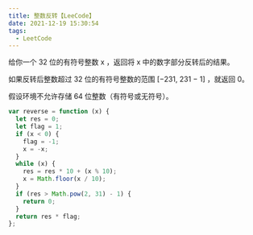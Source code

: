 ```yaml
---
title: 整数反转【LeeCode】
date: 2021-12-19 15:30:54
tags:
  - LeetCode
---
```


给你一个 32 位的有符号整数 x ，返回将 x 中的数字部分反转后的结果。

如果反转后整数超过 32 位的有符号整数的范围 [−231, 231 − 1] ，就返回 0。

假设环境不允许存储 64 位整数（有符号或无符号）。

```js
var reverse = function (x) {
  let res = 0;
  let flag = 1;
  if (x < 0) {
    flag = -1;
    x = -x;
  }
  while (x) {
    res = res * 10 + (x % 10);
    x = Math.floor(x / 10);
  }
  if (res > Math.pow(2, 31) - 1) {
    return 0;
  }
  return res * flag;
};
```
